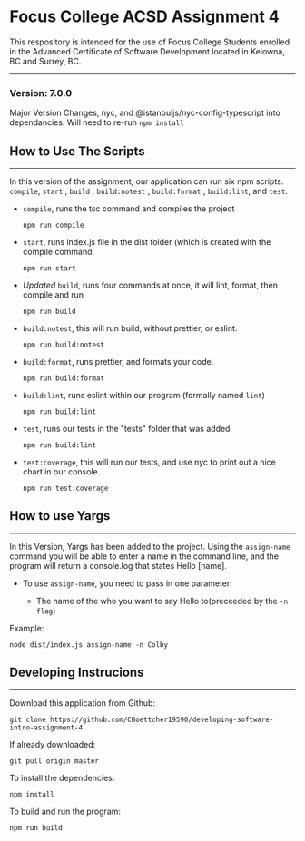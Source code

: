 # Focus College ACSD Assignment 4

This respository is intended for the use of Focus College Students enrolled in the Advanced Certificate of Software Development located in Kelowna, BC and Surrey, BC.

---

### Version: 7.0.0
Major Version Changes, nyc, and @istanbuljs/nyc-config-typescript into dependancies. Will need to re-run ```npm install```

## How to Use The Scripts
------------------------------
In this version of the assignment, our application can run six npm scripts. `compile`,  `start` ,  `build` ,  `build:notest` , `build:format` , `build:lint`, and `test`. 

* `compile`, runs the tsc command and compiles the project

    ```
    npm run compile
    ```

* `start`, runs index.js file in the dist folder (which is created with the compile command.

    ```
    npm run start
    ```

*  *Updated* `build`, runs four commands at once, it will lint, format,  then compile and run

    ```
    npm run build
    ```
* `build:notest`, this will run build, without prettier, or eslint.

    ```
    npm run build:notest
    ```
* `build:format`, runs prettier, and formats your code.

    ```
    npm run build:format
    ```

* `build:lint`, runs eslint within our program  (formally named `lint`)

    ```
    npm run build:lint
    ```
 * `test`, runs our tests in the "tests" folder that was added

    ```
    npm run build:lint
    ```
* `test:coverage`, this will run our tests, and use nyc to print out a nice chart in our console. 
    ```
    npm run test:coverage
    ```

  
## How to use Yargs
-------------------
In this Version, Yargs has been added to the project. Using the `assign-name` command you will be able to enter a name in the command line, and the program will return a console.log that states Hello [name]. 

* To use `assign-name`, you need to pass in one parameter:

    * The name of the who you want to say Hello to(preceeded by the `-n flag`)

Example:

```
node dist/index.js assign-name -n Colby
```


## Developing Instrucions 
-------------------------
Download this application from Github:
```
git clone https://github.com/CBoettcher19590/developing-software-intro-assignment-4
```

If already downloaded:
```
git pull origin master
```

To install the dependencies:
```
npm install
```

To build and run the program:
```
npm run build
```
